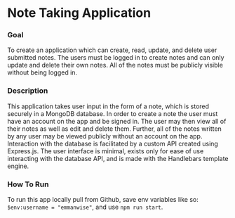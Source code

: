 # Note Taking Application

### Goal 

To create an application which can create, read, update, and delete user submitted notes. The users must be logged in to create notes and can only update and delete their own notes. All of the notes must be publicly visible without being logged in.


### Description 

This application takes user input in the form of a note, which is stored securely in a MongoDB database. In order to create a note the user must have an account on the app and be signed in. The user may then view all of their notes as well as edit and delete them. Further, all of the notes written by any user may be viewed publicly without an account on the app. Interaction with the database is facilitated by a custom API created using Express.js. The user interface is minimal, exists only for ease of use interacting with the database API, and is made with the Handlebars template engine.


### How To Run

To run this app locally pull from Github, save env variables like so:
``` $env:username = "emmanwise" ```, and use ``` npm run start ```. 